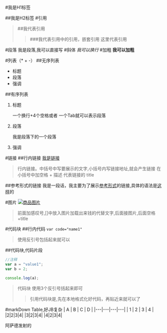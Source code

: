 #我是H1标签

##我是H2标签
#引用
>##我代表引用
>>###我代表引用中的引用，嵌套引用
>这里代表引用

#段落
我是段落,我可以直接写
#斜体
*我可以换行* 
#加粗
**我可以加粗**

#列表（* + -）
##无序列表
* 标题
* 段落
* 强调

##有序列表
1. 标题 
    
    一个换行+4个空格或者 一个Tab就可以表示段落
2. 段落

    我是段落下的一个段落
3. 强调

#链接
##行内链接
[我是链接](http://baidu.com "我是title属性")
>行内链接。中括号中写要展示的文字,小括号内写链接地址,就会产生链接
        在小括号中加空格 + 描述  代表链接的  title


##参考形式的链接
我是一段话，我主要为了展示[参考形式][1]的链接,具体的语法是[这样][2]的

[1]:http://baidu.com "参考形式的链接请百度"
[2]:http://baidu.com "我是链接2"



#图片
[![商品图片](https://git-scm.com/images/progit2.png "我是商品1")](https://git-scm.com/book/zh/v2)
>前面加感叹号,[]中放入图片加载出来钱的代替文字,后面接图片,后面空格+title


#代码块
##行内代码
`var code="name1"`
>使用反引号包括起来就可以

##代码块,代码片段
```js
//注释
var a = "value1";
var b = 2;

console.log(a);
```
>代码块 使用3个反引号括起来即可
>>引用代码块是,先在本地格式化好代码，再贴近来就可以了


#markDown Table,好JB复杂
| A | B | C | D |
|---|---|---|---|
| 1 | 2 | 3 | 4 |
|2|2|3|4|
|3|2|3|4|
|4|2|3|4|

阿萨德发射的